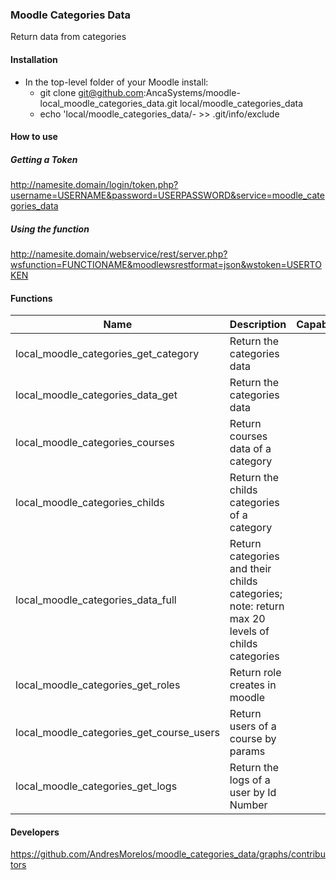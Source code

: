 ### Moodle Categories Data

Return data from categories

#### Installation
- In the top-level folder of your Moodle install:
  - git clone git@github.com:AncaSystems/moodle-local_moodle_categories_data.git local/moodle_categories_data
  - echo 'local/moodle_categories_data/- >> .git/info/exclude

#### How to use

##### Getting a Token
http://namesite.domain/login/token.php?username=USERNAME&password=USERPASSWORD&service=moodle_categories_data

##### Using the function
http://namesite.domain/webservice/rest/server.php?wsfunction=FUNCTIONAME&moodlewsrestformat=json&wstoken=USERTOKEN

#### Functions
| Name  | Description  | Capabilities  |  Params | Status |
|---|---|---|---| ---|
|  local_moodle_categories_get_category |  Return the categories data |   | categoryid: Number  | Active |
|  local_moodle_categories_data_get |  Return the categories data |   |   | Active |
|  local_moodle_categories_courses |  Return courses data of a category |   |  categoryid: Number |  Active |
|  local_moodle_categories_childs |  Return the childs categories of a category |   |  categoryid: Number |  Active |
|  local_moodle_categories_data_full |  Return categories and their childs categories; note: return max 20 levels of childs categories |   |   |  Deprecated |
|  local_moodle_categories_get_roles |  Return role creates in moodle |   |   |  Active |
|  local_moodle_categories_get_course_users |  Return users of a course by params |   |  courseId: Number , roleShortname: String |  Active |
|  local_moodle_categories_get_logs |  Return the logs of a user by Id Number |   |  useridnumber: String |  Active |


#### Developers
https://github.com/AndresMorelos/moodle_categories_data/graphs/contributors
